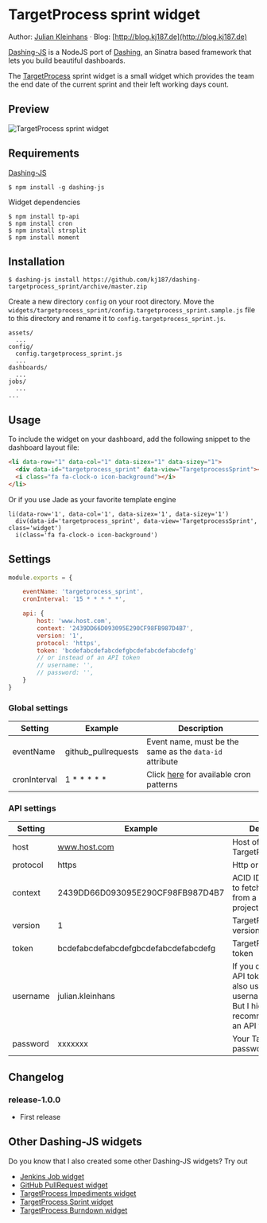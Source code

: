 # TargetProcess sprint widget

Author: [Julian Kleinhans](https://github.com/kj187) · Blog: [http://blog.kj187.de](http://blog.kj187.de)

[Dashing-JS](https://github.com/fabiocaseri/dashing-js) is a NodeJS port of [Dashing](http://dashing.io/), an Sinatra based framework that lets you build beautiful dashboards.

The [TargetProcess](https://www.targetprocess.com/) sprint widget is a small widget which provides the team the end date of the current sprint and their left working days count. 
 
## Preview 

![TargetProcess sprint widget](http://res.cloudinary.com/kj187/image/upload/v1453150290/targetprocess_sprint_xqqzeg.png)

## Requirements

[Dashing-JS](https://github.com/fabiocaseri/dashing-js)
```ssh
$ npm install -g dashing-js
```

Widget dependencies
```shell
$ npm install tp-api
$ npm install cron
$ npm install strsplit
$ npm install moment
```

## Installation
```shell
$ dashing-js install https://github.com/kj187/dashing-targetprocess_sprint/archive/master.zip
```
Create a new directory `config` on your root directory.
Move the `widgets/targetprocess_sprint/config.targetprocess_sprint.sample.js` file to this directory and rename it to `config.targetprocess_sprint.js`.
 
```
assets/
  ...
config/
  config.targetprocess_sprint.js
  ...
dashboards/
  ...
jobs/
  ...
...
```

## Usage
To include the widget on your dashboard, add the following snippet to the dashboard layout file:

```html
<li data-row="1" data-col="1" data-sizex="1" data-sizey="1">
  <div data-id="targetprocess_sprint" data-view="TargetprocessSprint"></div>
  <i class="fa fa-clock-o icon-background"></i>
</li>
```
Or if you use Jade as your favorite template engine 
```jade
li(data-row='1', data-col='1', data-sizex='1', data-sizey='1')
  div(data-id='targetprocess_sprint', data-view='TargetprocessSprint', class='widget')
  i(class='fa fa-clock-o icon-background')
```

## Settings

```javascript
module.exports = {

    eventName: 'targetprocess_sprint',
    cronInterval: '15 * * * * *',

    api: {
        host: 'www.host.com',
        context: '2439DD66D093095E290CF98FB987D4B7',
        version: '1',
        protocol: 'https',
        token: 'bcdefabcdefabcdefgbcdefabcdefabcdefg'
        // or instead of an API token
        // username: '',
        // password: '',
    }
}
```

### Global settings
| Setting       | Example              | Description                |
| ------------- |----------------------| ---------------------------|
| eventName     | github_pullrequests  | Event name, must be the same as the `data-id` attribute |
| cronInterval     | 1 * * * * *  | Click [here](https://github.com/ncb000gt/node-cron) for available cron patterns |

### API settings
| Setting       | Example              | Description                |
| ------------- |----------------------| ---------------------------|
| host     | www.host.com  | Host of your TargetProcess |
| protocol     | https  | Http or https |
| context     | 2439DD66D093095E290CF98FB987D4B7 | ACID ID if you want to fetch something from a specific project |
| version     | 1  | TargetProcess API version, dont change |
| token     | bcdefabcdefabcdefgbcdefabcdefabcdefg  | TargetProcess API token |
| username     | julian.kleinhans  | If you dont have an API token, you can also use your username/password. But I highly recommend to use an API token |
| password     | xxxxxxx  | Your TargetProcess password |

## Changelog

### release-1.0.0
* First release

## Other Dashing-JS widgets
Do you know that I also created some other Dashing-JS widgets? Try out

* [Jenkins Job widget](http://kj187.github.io/dashing-jenkins_job/)
* [GitHub PullRequest widget](http://kj187.github.io/dashing-github_pullrequests/)
* [TargetProcess Impediments widget](http://kj187.github.io/dashing-targetprocess_impediments/)
* [TargetProcess Sprint widget](http://kj187.github.io/dashing-targetprocess_sprint/)
* [TargetProcess Burndown widget](http://kj187.github.io/dashing-targetprocess_burndown/)
